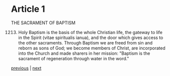 # Article 1

THE SACRAMENT OF BAPTISM

1213. Holy Baptism is the basis of the whole Christian life, the gateway to life in the Spirit (vitae spiritualis ianua), and the door which gives access to the other sacraments. Through Baptism we are freed from sin and reborn as sons of God; we become members of Christ, are incorporated into the Church and made sharers in her mission: "Baptism is the sacrament of regeneration through water in the word."

[previous](https://github.com/Tenari/non-fiction/blob/master/catechism/__P3F.md) | [next](https://github.com/Tenari/non-fiction/blob/master/catechism/__P3H.md)
